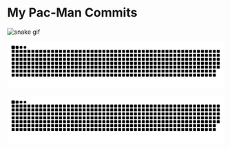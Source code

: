 # My Pac-Man Commits

![snake gif](https://github.com/NyKRiX/NyKRiX/blob/main/dist/snake.svg) 


![GitHub Snake Light](https://raw.githubusercontent.com/NyKRiX/NyKRiX/output/github-contribution-grid-snake.svg#gh-light-mode-only)


![GitHub Snake Dark](https://raw.githubusercontent.com/NyKRiX/NyKRiX/output/github-contribution-grid-snake-dark.svg#gh-dark-mode-only)
